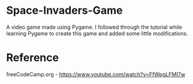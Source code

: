 # Space-Invaders-Game
A video game made using Pygame. I followed through the tutorial while learning Pygame to create this game and added some little modifications.

# Reference
freeCodeCamp.org - https://www.youtube.com/watch?v=FfWpgLFMI7w
